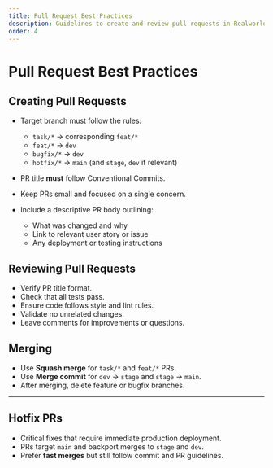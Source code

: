 ```yaml
---
title: Pull Request Best Practices
description: Guidelines to create and review pull requests in Realworld.
order: 4
---
```


# Pull Request Best Practices

## Creating Pull Requests

- Target branch must follow the rules:
    - `task/*` → corresponding `feat/*`
    - `feat/*` → `dev`
    - `bugfix/*` → `dev`
    - `hotfix/*` → `main` (and `stage`, `dev` if relevant)

- PR title **must** follow Conventional Commits.

- Keep PRs small and focused on a single concern.

- Include a descriptive PR body outlining:
    - What was changed and why
    - Link to relevant user story or issue
    - Any deployment or testing instructions

## Reviewing Pull Requests

- Verify PR title format.
- Check that all tests pass.
- Ensure code follows style and lint rules.
- Validate no unrelated changes.
- Leave comments for improvements or questions.

## Merging

- Use **Squash merge** for `task/*` and `feat/*` PRs.
- Use **Merge commit** for `dev` → `stage` and `stage` → `main`.
- After merging, delete feature or bugfix branches.

---

## Hotfix PRs

- Critical fixes that require immediate production deployment.
- PRs target `main` and backport merges to `stage` and `dev`.
- Prefer **fast merges** but still follow commit and PR guidelines.
